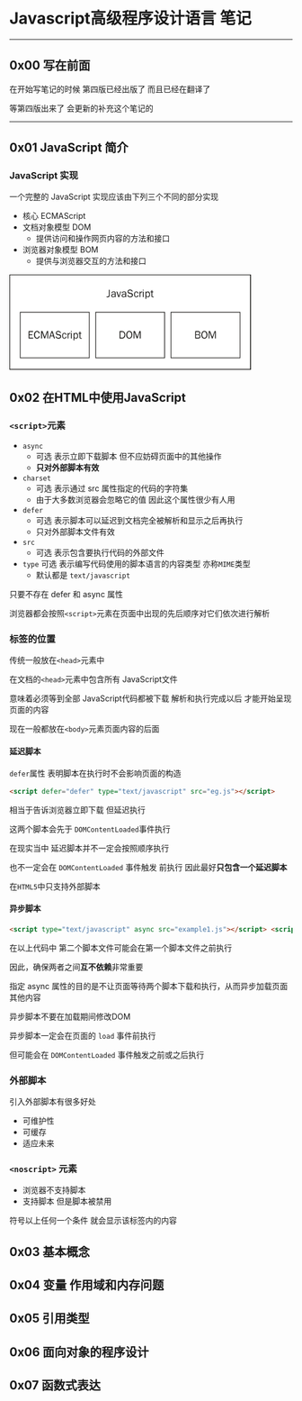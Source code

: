 # Javascript高级程序设计语言 笔记

---

## 0x00 写在前面

在开始写笔记的时候 第四版已经出版了 而且已经在翻译了

等第四版出来了 会更新的补充这个笔记的

---

## 0x01 JavaScript 简介

### JavaScript 实现

一个完整的 JavaScript 实现应该由下列三个不同的部分实现

- 核心 ECMAScript
- 文档对象模型 DOM
  - 提供访问和操作网页内容的方法和接口
- 浏览器对象模型 BOM
  - 提供与浏览器交互的方法和接口

![image-20200329205149042](Javascript高级程序设计语言Ver3_images/image-20200329205149042.png)

## 0x02 在HTML中使用JavaScript

### `<script>`元素

- `async` 
  - 可选 表示立即下载脚本 但不应妨碍页面中的其他操作
  - **只对外部脚本有效**
- `charset`
  - 可选 表示通过 src 属性指定的代码的字符集
  - 由于大多数浏览器会忽略它的值 因此这个属性很少有人用
- `defer`
  - 可选 表示脚本可以延迟到文档完全被解析和显示之后再执行
  - 只对外部脚本文件有效
- `src`
  - 可选 表示包含要执行代码的外部文件
- `type` 可选 表示编写代码使用的脚本语言的内容类型 亦称`MIME`类型
  - 默认都是 `text/javascript`

只要不存在 defer 和 async 属性

浏览器都会按照`<script>`元素在页面中出现的先后顺序对它们依次进行解析

### 标签的位置

传统一般放在`<head>`元素中

在文档的`<head>`元素中包含所有 JavaScript文件

意味着必须等到全部 JavaScript代码都被下载  解析和执行完成以后 才能开始呈现页面的内容

现在一般都放在`<body>`元素页面内容的后面

#### 延迟脚本

`defer`属性 表明脚本在执行时不会影响页面的构造

```html
<script defer="defer" type="text/javascript" src="eg.js"></script>
```

相当于告诉浏览器立即下载 但延迟执行

这两个脚本会先于 `DOMContentLoaded`事件执行

在现实当中 延迟脚本并不一定会按照顺序执行

也不一定会在 `DOMContentLoaded` 事件触发 前执行 因此最好**只包含一个延迟脚本**

在`HTML5`中只支持外部脚本



#### 异步脚本

```html
<script type="text/javascript" async src="example1.js"></script> <script type="text/javascript" async src="example2.js"></script>
```

在以上代码中 第二个脚本文件可能会在第一个脚本文件之前执行

因此，确保两者之间**互不依赖**非常重要

指定 async 属性的目的是不让页面等待两个脚本下载和执行，从而异步加载页面其他内容

异步脚本不要在加载期间修改DOM

异步脚本一定会在页面的 `load` 事件前执行

但可能会在 `DOMContentLoaded` 事件触发之前或之后执行

### 外部脚本

引入外部脚本有很多好处

- 可维护性
- 可缓存
- 适应未来



### `<noscript>` 元素

- 浏览器不支持脚本
- 支持脚本 但是脚本被禁用

符号以上任何一个条件 就会显示该标签内的内容





## 0x03 基本概念

## 0x04 变量 作用域和内存问题

## 0x05 引用类型

## 0x06 面向对象的程序设计

## 0x07 函数式表达



